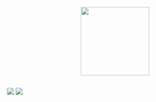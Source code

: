 <div align="center">
  <a href="https://github.com/gguilioti">
  <img height="160em" src="https://github-readme-stats.vercel.app/api/top-langs/?username=gguilioti&layout=compact&langs_count=7&theme=dark"/>
</div>
  
##
  
<div> 
 <!--<a href="" target="_blank"><img src="https://img.shields.io/badge/Discord-7289DA?style=for-the-badge&logo=discord&logoColor=white" target="_blank"></a>-->
  <a href="https://www.linkedin.com/in/giovanniguilioti/" target="_blank"><img src="https://img.shields.io/badge/-LinkedIn-%230077B5?style=for-the-badge&logo=linkedin&logoColor=white" target="_blank"></a>
  <a href = "mailto:giovanni.guilioti@gmail.com"><img src="https://img.shields.io/badge/Gmail-D14836?style=for-the-badge&logo=gmail&logoColor=white" target="_blank"></a>
</div>
